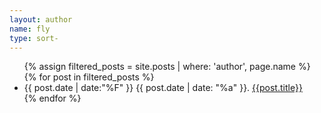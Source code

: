 ```yaml
---
layout: author
name: fly
type: sort-
---
```


<!-- <div class="page clearfix" post>
  <div class="left">
 
  </div>
</div> -->

<div class="page clearfix" post>
     <!-- <h2>{{ page.name }}</h2> -->
      <ul>
        {% assign filtered_posts = site.posts | where: 'author', page.name %}
        {% for post in filtered_posts %}
          <li>
              <time>
                  {{ post.date | date:"%F" }} {{ post.date | date: "%a" }}.
              </time>
              <a href="{{post.url}}">{{post.title}}</a>
          </li>
        {% endfor %}
      </ul>
</div>

